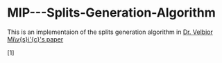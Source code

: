 # MIP---Splits-Generation-Algorithm

This is an implementaion of the splits generation algorithm in [Dr. Velbior Mi\v{s}i\'{c}'s paper](https://arxiv.org/pdf/1705.10883.pdf)

[1] 
